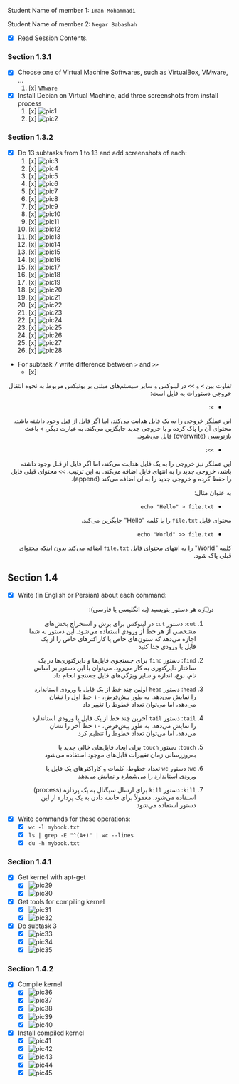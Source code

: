 Student Name of member 1: `Iman Mohammadi`

Student Name of member 2: `Negar Babashah`

- [x] Read Session Contents.

### Section 1.3.1
- [x] Choose one of Virtual Machine Softwares, such as VirtualBox, VMware, ...
    1. [x] `VMware`
- [x] Install Debian on Virtual Machine, add three screenshots from install process
    1. [x] ![pic1](https://github.com/user-attachments/assets/e716e73e-ec86-4f1b-bd0d-8fcb99497c2d)
    2. [x] ![pic2](https://github.com/user-attachments/assets/3db195c0-b12f-4507-93d6-adf5cd678300)

### Section 1.3.2

- [x] Do 13 subtasks from 1 to 13 and add screenshots of each:
    1. [x] ![pic3](https://github.com/user-attachments/assets/f79873d5-fcb8-4d93-971b-cfbb4d15db29)
    1. [x] ![pic4](https://github.com/user-attachments/assets/13f13011-67e9-46dc-bb70-b83851d1cd8d)
    1. [x] ![pic5](https://github.com/user-attachments/assets/dd844220-dff1-4107-b0b0-a3c94286f5e3)
    1. [x] ![pic6](https://github.com/user-attachments/assets/293e8531-7ffa-4720-a5d0-29e0228031ad)
    1. [x] ![pic7](https://github.com/user-attachments/assets/d8d59dc2-4bcd-4f28-8a0d-47bde4193c6c)
    1. [x] ![pic8](https://github.com/user-attachments/assets/551f202b-e030-4717-8c3f-9b2dabbd9d14)
    1. [x] ![pic9](https://github.com/user-attachments/assets/821e019d-8c66-4949-b5c8-da99b473eb41)
    1. [x] ![pic10](https://github.com/user-attachments/assets/a11c31f7-7fdb-48a2-a6f7-f2e4d9f0806d)
    1. [x] ![pic11](https://github.com/user-attachments/assets/50b684d7-4115-4384-8bdb-6b7306a628f2)
    1. [x] ![pic12](https://github.com/user-attachments/assets/701f8957-33dd-4d06-8bac-705125d71b53)
    1. [x] ![pic13](https://github.com/user-attachments/assets/17b336ce-9174-4944-a327-9d338115e482)
    1. [x] ![pic14](https://github.com/user-attachments/assets/ab764581-a143-4580-9b8f-50c34dc154c5)
    1. [x] ![pic15](https://github.com/user-attachments/assets/1fd83bfa-6bd6-459e-851a-99c7ce16a0a5)
    1. [x] ![pic16](https://github.com/user-attachments/assets/56260509-1d73-44e0-bbb7-73bf3345ace2)
    1. [x] ![pic17](https://github.com/user-attachments/assets/ad3f4c2c-a584-40f5-a010-1ecdb6f349dc)
    1. [x] ![pic18](https://github.com/user-attachments/assets/21634b58-c243-4ce1-9838-c1cc4500c501)
    1. [x] ![pic19](https://github.com/user-attachments/assets/843fad01-ccdb-4745-90c0-366cbd90c2f2)
    1. [x] ![pic20](https://github.com/user-attachments/assets/2caf8245-9c15-4396-86ec-0d03a3e14023)
    1. [x] ![pic21](https://github.com/user-attachments/assets/112e80da-cdf3-4c49-8302-6f7284bb8bda)
    1. [x] ![pic22](https://github.com/user-attachments/assets/9c60fd4f-6a8c-49a1-a717-e428831f4dd5)
    1. [x] ![pic23](https://github.com/user-attachments/assets/2069a6f3-762e-496f-add8-c73600fc81b2)
    1. [x] ![pic24](https://github.com/user-attachments/assets/2a048ee9-a203-4302-8d41-5fedb9440da1)
    1. [x] ![pic25](https://github.com/user-attachments/assets/cf7d61c6-7e19-4250-ab50-8c7445bb1b10)
    1. [x] ![pic26](https://github.com/user-attachments/assets/607e7321-c7b4-4658-ba9f-cbc41760fd68)
    1. [x] ![pic27](https://github.com/user-attachments/assets/04e60f62-0e7c-4e25-9047-ae1c84220c33)
    1. [x] ![pic28](https://github.com/user-attachments/assets/01f17dea-70bd-480c-b319-62586cf45205)

- For subtask 7 write difference between `>` and `>>`
    - [x]

<div dir="rtl">

تفاوت بین `>` و `>>` در لینوکس و سایر سیستم‌های مبتنی بر یونیکس مربوط به نحوه انتقال خروجی دستورات به فایل است:

- `>`:

این عملگر خروجی را به یک فایل هدایت می‌کند، اما اگر فایل از قبل وجود داشته باشد، محتوای آن را پاک کرده و با خروجی جدید جایگزین می‌کند. به عبارت دیگر، `>` باعث بازنویسی (overwrite) فایل می‌شود.
  
- `>>`:

این عملگر نیز خروجی را به یک فایل هدایت می‌کند، اما اگر فایل از قبل وجود داشته باشد، خروجی جدید را به انتهای فایل اضافه می‌کند. به این ترتیب، `>>` محتوای قبلی فایل را حفظ کرده و خروجی جدید را به آن اضافه می‌کند (append).

به عنوان مثال:
- `echo "Hello" > file.txt`

محتوای فایل `file.txt` را با کلمه "Hello" جایگزین می‌کند.
- `echo "World" >> file.txt`

کلمه "World" را به انتهای محتوای فایل `file.txt` اضافه می‌کند بدون اینکه محتوای قبلی پاک شود.

</div>

## Section 1.4 

- [x] Write (in English or Persian) about each command:

<div dir="rtl">

- [ ] درباره هر دستور بنویسید (به انگلیسی یا فارسی):
    1. `cut`:
دستور `cut` در لینوکس برای برش و استخراج بخش‌های مشخصی از هر خط از ورودی استفاده می‌شود. این دستور به شما اجازه می‌دهد که ستون‌های خاص یا کاراکترهای خاص را از یک فایل یا ورودی جدا کنید

    3. `find`:
دستور `find` برای جستجوی فایل‌ها و دایرکتوری‌ها در یک ساختار دایرکتوری به کار می‌رود. می‌توان با این دستور بر اساس نام، نوع، اندازه و سایر ویژگی‌های فایل جستجو انجام داد

    5. `head`:
دستور `head` اولین چند خط از یک فایل یا ورودی استاندارد را نمایش می‌دهد. به طور پیش‌فرض، ۱۰ خط اول را نشان می‌دهد، اما می‌توان تعداد خطوط را تغییر داد

    7. `tail`:
دستور `tail` آخرین چند خط از یک فایل یا ورودی استاندارد را نمایش می‌دهد. به طور پیش‌فرض، ۱۰ خط آخر را نشان می‌دهد، اما می‌توان تعداد خطوط را تنظیم کرد

    9. `touch`:
دستور `touch` برای ایجاد فایل‌های خالی جدید یا به‌روزرسانی زمان تغییرات فایل‌های موجود استفاده می‌شود

    11. `wc`:
دستور `wc` تعداد خطوط، کلمات و کاراکترهای یک فایل یا ورودی استاندارد را می‌شمارد و نمایش می‌دهد

    13. `kill`:
دستور `kill` برای ارسال سیگنال به یک پردازه (process) استفاده می‌شود. معمولاً برای خاتمه دادن به یک پردازه از این دستور استفاده می‌شود

</div>


- [x] Write commands for these operations:
    - [x] `wc -l mybook.txt`
    - [x] `ls | grep -E "^(A+)" | wc --lines`
    - [x] `du -h mybook.txt`

### Section 1.4.1

- [x] Get kernel with apt-get
    - [x] ![pic29](https://github.com/user-attachments/assets/6ef9f6cd-a76f-43a0-9bdc-8478c77191fc)
    - [x] ![pic30](https://github.com/user-attachments/assets/de881d48-b9fe-4adb-8737-a91cb966253b)
- [x] Get tools for compiling kernel
    - [x] ![pic31](https://github.com/user-attachments/assets/a0212b7f-13ce-4d54-ae3e-688d4f441ecf)
    - [x] ![pic32](https://github.com/user-attachments/assets/5ebc3f3f-9d60-4fa3-b1f4-7396db2bf030)
- [x] Do subtask 3
    - [x] ![pic33](https://github.com/user-attachments/assets/eb126f3e-413c-478c-9dde-bae984919c90)
    - [x] ![pic34](https://github.com/user-attachments/assets/c315644e-b74e-47ed-b4e8-dadbd3629036)
    - [x] ![pic35](https://github.com/user-attachments/assets/0aa20744-6635-40d5-8212-82996bbd7519)

### Section 1.4.2

- [x] Compile kernel
    - [x] ![pic36](https://github.com/user-attachments/assets/445d2f73-6b8e-46cf-be60-f928dd6b935b)
    - [x] ![pic37](https://github.com/user-attachments/assets/750c7b2e-8291-49d3-bed0-779979b0d298)
    - [x] ![pic38](https://github.com/user-attachments/assets/411e6fc3-da86-4357-8ab3-44615392c7d6)
    - [x] ![pic39](https://github.com/user-attachments/assets/9647c0fb-5c96-4bf7-bf7b-ad66eeab322c)
    - [x] ![pic40](https://github.com/user-attachments/assets/709d40f7-2252-4338-8dcf-948108cd68a9)

- [x] Install compiled kernel
    - [x] ![pic41](https://github.com/user-attachments/assets/b8e730dc-4c44-4314-81ad-a49edb916811)
    - [x] ![pic42](https://github.com/user-attachments/assets/573e8bc6-8c70-4578-a408-dc8b9a71c607)
    - [x] ![pic43](https://github.com/user-attachments/assets/14f9022a-905e-43f4-830f-1438c0cbffe8)
    - [x] ![pic44](https://github.com/user-attachments/assets/de96dad8-1962-46fb-936d-313740c88061)
    - [x] ![pic45](https://github.com/user-attachments/assets/29c0de89-82e8-4837-b27f-c6e5b488c0ff)